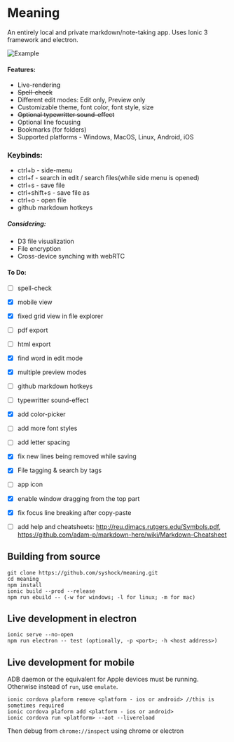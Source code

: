 # Meaning
An entirely local and private markdown/note-taking app.
Uses Ionic 3 framework and electron. 

![Example](https://github.com/SyShock/Meaning/blob/master/output.gif?raw=true)

#### Features:
- Live-rendering
- ~~Spell-check~~
- Different edit modes: Edit only, Preview only
- Customizable theme, font color, font style, size
- ~~Optional typewritter sound-effect~~
- Optional line focusing
- Bookmarks (for folders)
- Supported platforms - Windows, MacOS, Linux, Android, iOS


### Keybinds:
- ctrl+b - side-menu
- ctrl+f - search in edit / search files(while side menu is opened)
- ctrl+s - save file
- ctrl+shift+s - save file as
- ctrl+o - open file
- github markdown hotkeys


##### Considering:
- D3 file visualization
- File encryption
- Cross-device synching with webRTC


#### To Do:
- [ ] spell-check
- [x] mobile view
- [x] fixed grid view in file explorer
- [ ] pdf export
- [ ] html export
- [x] find word in edit mode
- [x] multiple preview modes
- [ ] github markdown hotkeys
- [ ] typewritter sound-effect
- [x] add color-picker
- [ ] add more font styles
- [ ] add letter spacing
- [x] fix new lines being removed while saving
- [x] File tagging & search by tags
- [ ] app icon 
- [X] enable window dragging from the top part
- [x] fix focus line breaking after copy-paste
- [ ] add help and cheatsheets: 
http://reu.dimacs.rutgers.edu/Symbols.pdf,
https://github.com/adam-p/markdown-here/wiki/Markdown-Cheatsheet


## Building from source
```
git clone https://github.com/syshock/meaning.git
cd meaning
npm install
ionic build --prod --release
npm run ebuild -- (-w for windows; -l for linux; -m for mac)
```

## Live development in electron
```
ionic serve --no-open
npm run electron -- test (optionally, -p <port>; -h <host address>)
```

## Live development for mobile
ADB daemon or the equivalent for Apple devices must be running.
Otherwise instead of `run`, use `emulate`.
```
ionic cordova plaform remove <platform - ios or android> //this is sometimes required
ionic cordova plaform add <platform - ios or android>
ionic cordova run <platform> --aot --livereload 
```
Then debug from `chrome://inspect` using chrome or electron
